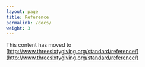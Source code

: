 ```yaml
---
layout: page
title: Reference
permalink: /docs/
weight: 3
---
```


This content has moved to [http://www.threesixtygiving.org/standard/reference/](http://www.threesixtygiving.org/standard/reference/)